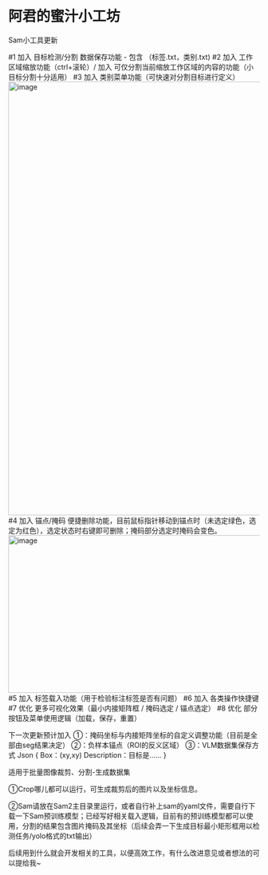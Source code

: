 # 阿君的蜜汁小工坊 #

Sam小工具更新

#1 加入 目标检测/分割 数据保存功能 - 包含 （标签.txt，类别.txt)
#2 加入 工作区域缩放功能（ctrl+滚轮）/ 加入 可仅分割当前缩放工作区域的内容的功能（小目标分割十分适用）
#3 加入 类别菜单功能（可快速对分割目标进行定义）
<img width="1045" height="869" alt="image" src="https://github.com/user-attachments/assets/efba8f58-2143-47d0-926b-3ed1c51aa0c9" />
#4 加入 锚点/掩码 便捷删除功能，目前鼠标指针移动到锚点时（未选定绿色，选定为红色），选定状态时右键即可删除；掩码部分选定时掩码会变色。
<img width="748" height="316" alt="image" src="https://github.com/user-attachments/assets/f82bb2b0-be37-4a85-9bd3-ddcee8c86fc4" />
#5 加入 标签载入功能（用于检验标注标签是否有问题）
#6 加入 各类操作快捷键
#7 优化 更多可视化效果（最小内接矩阵框 / 掩码选定 / 锚点选定）
#8 优化 部分按钮及菜单使用逻辑（加载，保存，重置）

下一次更新预计加入
①：掩码坐标与内接矩阵坐标的自定义调整功能（目前是全部由seg结果决定）
②：负样本锚点（ROI的反义区域）
③：VLM数据集保存方式
Json
{
  Box：(xy,xy)
  Description：目标是……
}



适用于批量图像裁剪、分割-生成数据集

①Crop哪儿都可以运行，可生成裁剪后的图片以及坐标信息。

②Sam请放在Sam2主目录里运行，或者自行补上sam的yaml文件，需要自行下载一下Sam预训练模型；已经写好相关载入逻辑，目前有的预训练模型都可以使用，分割的结果包含图片掩码及其坐标（后续会弄一下生成目标最小矩形框用以检测任务/yolo格式的txt输出）

后续用到什么就会开发相关的工具，以便高效工作，有什么改进意见或者想法的可以提给我~
